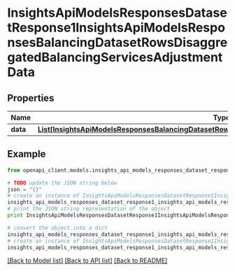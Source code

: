 # InsightsApiModelsResponsesDatasetResponse1InsightsApiModelsResponsesBalancingDatasetRowsDisaggregatedBalancingServicesAdjustmentData


## Properties
Name | Type | Description | Notes
------------ | ------------- | ------------- | -------------
**data** | [**List[InsightsApiModelsResponsesBalancingDatasetRowsDisaggregatedBalancingServicesAdjustmentData]**](InsightsApiModelsResponsesBalancingDatasetRowsDisaggregatedBalancingServicesAdjustmentData.md) |  | [optional] 

## Example

```python
from openapi_client.models.insights_api_models_responses_dataset_response1_insights_api_models_responses_balancing_dataset_rows_disaggregated_balancing_services_adjustment_data import InsightsApiModelsResponsesDatasetResponse1InsightsApiModelsResponsesBalancingDatasetRowsDisaggregatedBalancingServicesAdjustmentData

# TODO update the JSON string below
json = "{}"
# create an instance of InsightsApiModelsResponsesDatasetResponse1InsightsApiModelsResponsesBalancingDatasetRowsDisaggregatedBalancingServicesAdjustmentData from a JSON string
insights_api_models_responses_dataset_response1_insights_api_models_responses_balancing_dataset_rows_disaggregated_balancing_services_adjustment_data_instance = InsightsApiModelsResponsesDatasetResponse1InsightsApiModelsResponsesBalancingDatasetRowsDisaggregatedBalancingServicesAdjustmentData.from_json(json)
# print the JSON string representation of the object
print InsightsApiModelsResponsesDatasetResponse1InsightsApiModelsResponsesBalancingDatasetRowsDisaggregatedBalancingServicesAdjustmentData.to_json()

# convert the object into a dict
insights_api_models_responses_dataset_response1_insights_api_models_responses_balancing_dataset_rows_disaggregated_balancing_services_adjustment_data_dict = insights_api_models_responses_dataset_response1_insights_api_models_responses_balancing_dataset_rows_disaggregated_balancing_services_adjustment_data_instance.to_dict()
# create an instance of InsightsApiModelsResponsesDatasetResponse1InsightsApiModelsResponsesBalancingDatasetRowsDisaggregatedBalancingServicesAdjustmentData from a dict
insights_api_models_responses_dataset_response1_insights_api_models_responses_balancing_dataset_rows_disaggregated_balancing_services_adjustment_data_form_dict = insights_api_models_responses_dataset_response1_insights_api_models_responses_balancing_dataset_rows_disaggregated_balancing_services_adjustment_data.from_dict(insights_api_models_responses_dataset_response1_insights_api_models_responses_balancing_dataset_rows_disaggregated_balancing_services_adjustment_data_dict)
```
[[Back to Model list]](../README.md#documentation-for-models) [[Back to API list]](../README.md#documentation-for-api-endpoints) [[Back to README]](../README.md)


